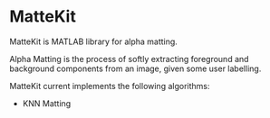 MatteKit
========

MatteKit is MATLAB library for alpha matting.

Alpha Matting is the process of softly extracting foreground and background components from an image, given some user labelling.

MatteKit current implements the following algorithms:

- KNN Matting
